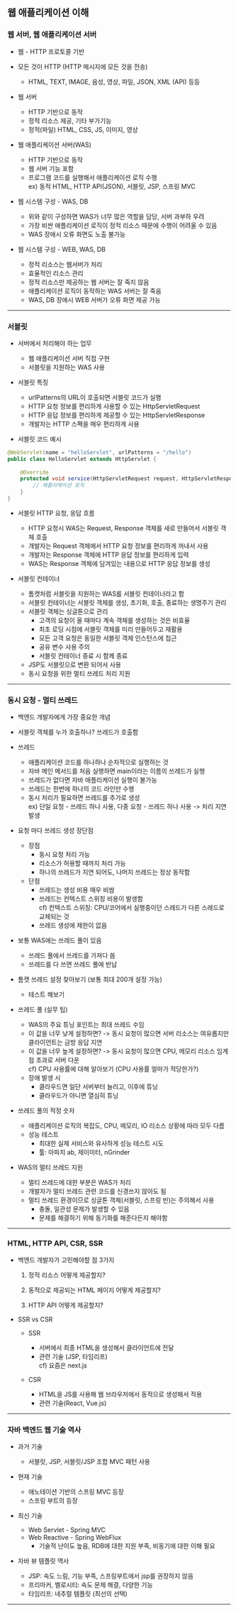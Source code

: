 ## 웹 애플리케이션 이해

### 웹 서버, 웹 애플리케이션 서버

- 웹 - HTTP 프로토콜 기반

- 모든 것이 HTTP (HTTP 메시지에 모든 것을 전송)
    - HTML, TEXT, IMAGE, 음성, 영상, 파일, JSON, XML (API) 등등

- 웹 서버
    - HTTP 기반으로 동작
    - 정적 리소스 제공, 기타 부가기능
    - 정적(파일) HTML, CSS, JS, 이미지, 영상

- 웹 애플리케이션 서버(WAS)
    - HTTP 기반으로 동작
    - 웹 서버 기능 포함
    - 프로그램 코드를 실행해서 애플리케이션 로직 수행 <br/>
   ex) 동적 HTML, HTTP API(JSON), 서블릿, JSP, 스프링 MVC

- 웹 시스템 구성 - WAS, DB
    - 위와 같이 구성하면 WAS가 너무 많은 역할을 담당, 서버 과부하 우려
    - 가장 비싼 애플리케이션 로직이 정적 리소스 때문에 수행이 어려울 수 있음
    - WAS 장애시 오류 화면도 노출 불가능

- 웹 시스템 구성 - WEB, WAS, DB
    - 정적 리소스는 웹서버가 처리
    - 효율적인 리소스 관리
    - 정적 리소스만 제공하는 웹 서버는 잘 죽지 않음
    - 애플리케이션 로직이 동작하는 WAS 서버는 잘 죽음
    - WAS, DB 장애시 WEB 서버가 오류 화면 제공 가능
  
---

### 서블릿

- 서버에서 처리해야 하는 업무
    - 웹 애플리케이션 서버 직접 구현
    - 서블릿을 지원하는 WAS 사용

- 서블릿 특징
    - urlPatterns의 URL이 호출되면 서블릿 코드가 실행
    - HTTP 요청 정보를 편리하게 사용할 수 있는 HttpServletRequest
    - HTTP 응답 정보를 편리하게 제공할 수 있는 HttpServletResponse
    - 개발자는 HTTP 스펙을 매우 편리하게 사용

- 서블릿 코드 예시
```java
@WebServlet(name = "helloServlet", urlPatterns = "/hello")
public class HelloServlet extends HttpServlet {
    
    @Override
    protected void service(HttpServletRequest request, HttpServletResponse response) {
        // 애플리케이션 로직
    }
}
```

- 서블릿 HTTP 요청, 응답 흐름

    - HTTP 요청시 WAS는 Request, Response 객체를 새로 만들어서 서블릿 객체 호출
    - 개발자는 Request 객체에서 HTTP 요청 정보를 편리하게 꺼내서 사용
    - 개발자는 Response 객체에 HTTP 응답 정보를 편리하게 입력
    - WAS는 Response 객체에 담겨있는 내용으로 HTTP 응답 정보를 생성

- 서블릿 컨테이너

    - 톰캣처럼 서블릿을 지원하는 WAS를 서블릿 컨테이너라고 함
    - 서블릿 컨테이너는 서블릿 객체를 생성, 초기화, 호출, 종료하는 생명주기 관리
    - 서블릿 객체는 싱글톤으로 관리
        - 고객의 요청이 올 때마다 계속 객체를 생성하는 것은 비효율
        - 최초 로딩 시점에 서블릿 객체를 미리 만들어두고 재활용
        - 모든 고객 요청은 동일한 서블릿 객체 인스턴스에 접근
        - 공유 변수 사용 주의
        - 서블릿 컨테이너 종료 시 함께 종료
    - JSP도 서블릿으로 변환 되어서 사용
    - 동시 요청을 위한 멀티 쓰레드 처리 지원

---

### 동시 요청 - 멀티 쓰레드 

- 백엔드 개발자에게 가장 중요한 개념

- 서블릿 객체를 누가 호출하나? 쓰레드가 호출함

- 쓰레드
    - 애플리케이션 코드를 하나하나 순차적으로 실행하는 것
    - 자바 메인 메서드를 처음 실행하면 main이라는 이름의 쓰레드가 실행
    - 쓰레드가 없다면 자바 애플리케이션 실행이 불가능
    - 쓰레드는 한번에 하나의 코드 라인만 수행
    - 동시 처리가 필요하면 쓰레드를 추가로 생성 <br/>
    ex) 단일 요청 - 쓰레드 하나 사용, 다중 요청 - 쓰레드 하나 사용 -> 처리 지연 발생

- 요청 마다 쓰레드 생성 장단점
    - 장점
        - 동시 요청 처리 가능
	    - 리소스가 허용할 때까지 처리 가능
	    - 하나의 쓰레드가 지연 되어도, 나머지 쓰레드는 정상 동작함
    - 단점
        - 쓰레드는 생성 비용 매우 비쌈
	    - 쓰레드는 컨텍스트 스위칭 비용이 발생함<br/>
        cf) 컨텍스트 스위칭: CPU/코어에서 실행중이던 스레드가 다른 스레드로 교체되는 것
	    - 쓰레드 생성에 제한이 없음

- 보통 WAS에는 쓰레드 풀이 있음
    - 쓰레드 풀에서 쓰레드를 가져다 씀
    - 쓰레드를 다 쓰면 쓰레드 풀에 반납

- 톰캣 쓰레드 설정 찾아보기 (보통 최대 200개 설정 가능)
    - 테스트 해보기

- 쓰레드 풀 (실무 팁)
    - WAS의 주요 튜닝 포인트는 최대 쓰레드 수임
    - 이 값을 너무 낮게 설정하면? -> 동시 요청이 많으면 서버 리소스는 여유롭지만 클라이언트는 금방 응답 지연
    - 이 값을 너무 높게 설정하면? -> 동시 요청이 많으면 CPU, 메모리 리소스 임계점 초과로 서버 다운<br/>
    cf) CPU 사용률에 대해 알아보기 (CPU 사용률 얼마가 적당한가?)
    - 장애 발생 시
        - 클라우드면 일단 서버부터 늘리고, 이후에 튜닝
        - 클라우드가 아니면 열심히 튜닝

- 쓰레드 풀의 적정 숫자
    - 애플리케이션 로직의 복잡도, CPU, 메모리, IO 리소스 상황에 따라 모두 다름
    - 성능 테스트
        - 최대한 실제 서비스와 유사하게 성능 테스트 시도
        - 툴: 아파치 ab, 제이미터, nGrinder

- WAS의 멀티 쓰레드 지원
    - 멀티 쓰레드에 대한 부분은 WAS가 처리
    - 개발자가 멀티 쓰레드 관련 코드를 신경쓰지 않아도 됨
    - 멀티 쓰레드 환경이므로 싱글톤 객체(서블릿, 스프링 빈)는 주의해서 사용
        - 충돌, 일관성 문제가 발생할 수 있음
        - 문제를 해결하기 위해 동기화를 해준다든지 해야함
---

### HTML, HTTP API, CSR, SSR

- 백엔드 개발자가 고민해야할 점 3가지

  1) 정적 리소스 어떻게 제공할지?

  2) 동적으로 제공되는 HTML 페이지 어떻게 제공할지?

  3) HTTP API 어떻게 제공할지?

- SSR vs CSR

    - SSR
        - 서버에서 최종 HTML을 생성해서 클라이언트에 전달
        - 관련 기술 (JSP, 타임리프)<br/>
        cf) 요즘은 next.js

    - CSR
        - HTML을 JS를 사용해 웹 브라우저에서 동적으로 생성해서 적용
        - 관련 기술(React, Vue.js)

---

### 자바 백엔드 웹 기술 역사

- 과거 기술
    - 서블릿, JSP, 서블릿/JSP 조합 MVC 패턴 사용

- 현재 기술
    - 애노테이션 기반의 스프링 MVC 등장
    - 스프링 부트의 등장

- 최신 기술
    - Web Servlet - Spring MVC
    - Web Reactive - Spring WebFlux
        - 기술적 난이도 높음, RDB에 대한 지원 부족, 비동기에 대한 이해 필요

- 자바 뷰 템플릿 역사
    - JSP: 속도 느림, 기능 부족, 스프링부트에서 jsp를 권장하지 않음
    - 프리마커, 벨로시티: 속도 문제 해결, 다양한 기능
    - 타임리프: 네추럴 템플릿 (최선의 선택)

---